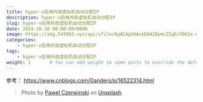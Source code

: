 ```yaml
---
title: hyper-v启用外部虚拟机自动分配IP
description: hyper-v启用外部虚拟机自动分配IP
slug: hyper-v启用外部虚拟机自动分配IP
date: 2024-10-20 00:00:00+0000
image: https://img.543083.xyz/api/cfile/AgACAgUAAxkDAAIBymcZ2gEc5061x-nlL9wtL0TbaIsaAAIlwDEbXNPRVIvESQrMDUDZAQADAgADeAADNgQ
categories:
    - hyper-v启用外部虚拟机自动分配IP
tags:
    - hyper-v启用外部虚拟机自动分配IP
weight: 1       # You can add weight to some posts to override the default sorting (date descending)
---
```

参考：
https://www.cnblogs.com/Ganders/p/16522314.html

> Photo by [Pawel Czerwinski](https://unsplash.com/@pawel_czerwinski) on [Unsplash](https://unsplash.com/)
